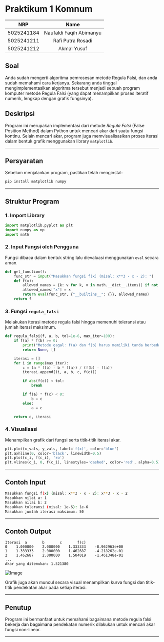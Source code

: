 # Praktikum 1 Komnum
|    NRP     |      Name      |
| :--------: | :------------: |
| 5025241184 | Naufaldi Faqih Abimanyu  |
| 5025241211 | Rafi Putra Rosadi |
| 5025241212 | Akmal Yusuf |

## Soal
Anda sudah mengerti algoritma pemrosesan metode Regula Falsi, dan anda sudah memahami cara kerjanya. Sekarang anda tinggal mengimplementasikan algoritma tersebut menjadi sebuah program komputer metode Regula Falsi (yang dapat menampilkan proses iteratif numerik, lengkap dengan grafik fungsinya). 

## Deskripsi

Program ini merupakan implementasi dari metode *Regula Falsi* (False Position Method) dalam Python untuk mencari akar dari suatu fungsi kontinu. Selain mencari akar, program juga memvisualisasikan proses iterasi dalam bentuk grafik menggunakan library `matplotlib`.

---

## Persyaratan

Sebelum menjalankan program, pastikan telah menginstal:

```bash
pip install matplotlib numpy
```

---

## Struktur Program

### 1. Import Library

```python
import matplotlib.pyplot as plt
import numpy as np
import math
```

### 2. Input Fungsi oleh Pengguna

Fungsi dibaca dalam bentuk string lalu dievaluasi menggunakan `eval` secara aman.

```python
def get_function():
    func_str = input("Masukkan fungsi f(x) (misal: x**3 - x - 2): ")
    def f(x):
        allowed_names = {k: v for k, v in math.__dict__.items() if not k.startswith("__")}
        allowed_names["x"] = x
        return eval(func_str, {"__builtins__": {}}, allowed_names)
    return f
```

### 3. Fungsi `regula_falsi`

Melakukan iterasi metode regula falsi hingga memenuhi toleransi atau jumlah iterasi maksimum.

```python
def regula_falsi(f, a, b, tol=1e-6, max_iter=100):
    if f(a) * f(b) >= 0:
        print("Metode gagal: f(a) dan f(b) harus memiliki tanda berbeda.")
        return None, []

    iterasi = []
    for i in range(max_iter):
        c = (a * f(b) - b * f(a)) / (f(b) - f(a))
        iterasi.append((i, a, b, c, f(c)))

        if abs(f(c)) < tol:
            break

        if f(a) * f(c) < 0:
            b = c
        else:
            a = c

    return c, iterasi
```

### 4. Visualisasi

Menampilkan grafik dari fungsi serta titik-titik iterasi akar.

```python
plt.plot(x_vals, y_vals, label='f(x)', color='blue')
plt.axhline(0, color='black', linewidth=0.5)
plt.plot(c_i, f(c_i), 'ro')
plt.vlines(c_i, 0, f(c_i), linestyles='dashed', color='red', alpha=0.5)
```

---

## Contoh Input

```bash
Masukkan fungsi f(x) (misal: x**3 - x - 2): x**3 - x - 2
Masukkan nilai a: 1
Masukkan nilai b: 2
Masukkan toleransi (misal: 1e-6): 1e-6
Masukkan jumlah iterasi maksimum: 50
```

---

## Contoh Output

```text
Iterasi	 a		 b		 c		 f(c)
0	 1.000000	 2.000000	 1.333333	 -0.962963e+00
1	 1.333333	 2.000000	 1.462687	 -4.218262e-01
2	 1.462687	 2.000000	 1.504019	 -1.461348e-01
...
Akar yang ditemukan: 1.521380
```

![Image](https://github.com/user-attachments/assets/d2bd86e0-91f9-448f-836c-a2a4358f64d4)

Grafik juga akan muncul secara visual menampilkan kurva fungsi dan titik-titik pendekatan akar pada setiap iterasi.

---

## Penutup

Program ini bermanfaat untuk memahami bagaimana metode regula falsi bekerja dan bagaimana pendekatan numerik dilakukan untuk mencari akar fungsi non-linear.

---
